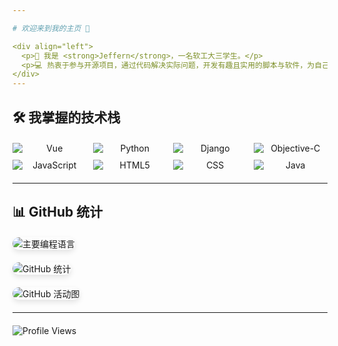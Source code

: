 ```yaml
---

# 欢迎来到我的主页 🎉

<div align="left">
  <p>👋 我是 <strong>Jeffern</strong>，一名软工大三学生。</p>
  <p>💻 热衷于参与开源项目，通过代码解决实际问题，开发有趣且实用的脚本与软件，为自己和他人带来便利。</p>
</div>
---
```


## 🛠️ 我掌握的技术栈

<div align="center" style="display: grid; grid-template-columns: repeat(auto-fit, minmax(100px, 1fr)); gap: 10px; max-width: 600px; margin: 20px auto;">
  <img src="https://img.shields.io/badge/Vue-4FC08D?style=flat-square&logo=Vue.js&logoColor=white" alt="Vue" />
  <img src="https://img.shields.io/badge/Python-3776AB?style=flat-square&logo=Python&logoColor=white" alt="Python" />
  <img src="https://img.shields.io/badge/Django-092E20?style=flat-square&logo=Django&logoColor=white" alt="Django" />
  <img src="https://img.shields.io/badge/Objective--C-3C99D4?style=flat-square&logo=Apple&logoColor=white" alt="Objective-C" />
  <img src="https://img.shields.io/badge/JavaScript-F7DF1E?style=flat-square&logo=JavaScript&logoColor=black" alt="JavaScript" />
  <img src="https://img.shields.io/badge/HTML5-E34F26?style=flat-square&logo=HTML5&logoColor=white" alt="HTML5" />
  <img src="https://img.shields.io/badge/CSS3-1572B6?style=flat-square&logo=CSS3&logoColor=white" alt="CSS" />
  <img src="https://img.shields.io/badge/Java-007396?style=flat-square&logo=Java&logoColor=white" alt="Java" />
</div>

---

## 📊 GitHub 统计

<div align="left" style="margin: 20px 0;">
  <img src="https://github-readme-stats.vercel.app/api/top-langs/?username=Jeffernn&layout=compact&theme=Default&show_icons=true&locale=cn&hide=prs&rank_icon=github&custom_width=500" alt="主要编程语言" style="border-radius: 10px; box-shadow: 0 4px 8px rgba(0,0,0,0.1);" />
</div>

<div align="left" style="margin: 20px 0;">
  <img src="https://github-readme-stats.vercel.app/api?username=Jeffernn&show_icons=true&theme=Default&locale=cn&hide=prs&rank_icon=github" alt="GitHub 统计" style="border-radius: 10px; box-shadow: 0 4px 8px rgba(0,0,0,0.1);" />
</div>

<div align="left" style="margin: 20px 0;">
  <img src="https://github-readme-activity-graph.vercel.app/graph?username=Jeffernn&theme=dracula&hide_border=true&area=true&custom_title=GitHub%20活动图" alt="GitHub 活动图" style="border-radius: 10px; box-shadow: 0 4px 8px rgba(0,0,0,0.1);" />
</div>

---

<div align="center" style="display: flex; gap: 10px; margin: 20px 0;">
  <img src="https://komarev.com/ghpvc/?username=Jeffernn&style=flat-square&color=blue" alt="Profile Views" />
</div>
